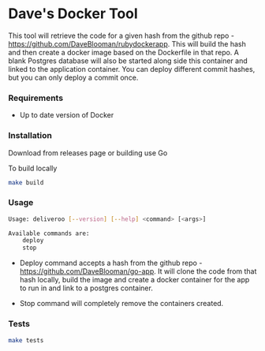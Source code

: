 # Dave's Docker Tool

This tool will retrieve the code for a given hash from the github repo - https://github.com/DaveBlooman/rubydockerapp.  This will build the hash and then create a docker image based on the Dockerfile in that repo.  A blank Postgres database will also be started along side this container and linked to the application container.  You can deploy different commit hashes, but you can only deploy a commit once.

### Requirements
  - Up to date version of Docker

### Installation

Download from releases page or building use Go

To build locally
```sh
make build
```

### Usage

```sh
Usage: deliveroo [--version] [--help] <command> [<args>]

Available commands are:
    deploy
    stop
```

 - Deploy command accepts a hash from the github repo - https://github.com/DaveBlooman/go-app.  It will clone the code from that hash locally, build the image and create a docker container for the app to run in and link to a postgres container.

 - Stop command will completely remove the containers created.

### Tests

```sh
make tests
```
